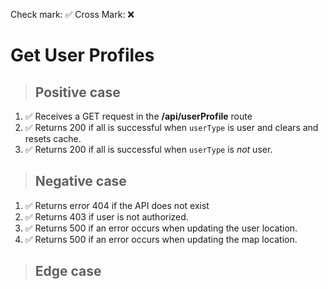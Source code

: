 Check mark: ✅
Cross Mark: ❌

# Get User Profiles

> ## Positive case

1. ✅ Receives a GET request in the **/api/userProfile** route
2. ✅ Returns 200 if all is successful when `userType` is user and clears and resets cache.
3. ✅ Returns 200 if all is successful when `userType` is _not_ user.

> ## Negative case

1. ✅ Returns error 404 if the API does not exist
2. ✅ Returns 403 if user is not authorized.
3. ✅ Returns 500 if an error occurs when updating the user location.
4. ✅ Returns 500 if an error occurs when updating the map location.

> ## Edge case
